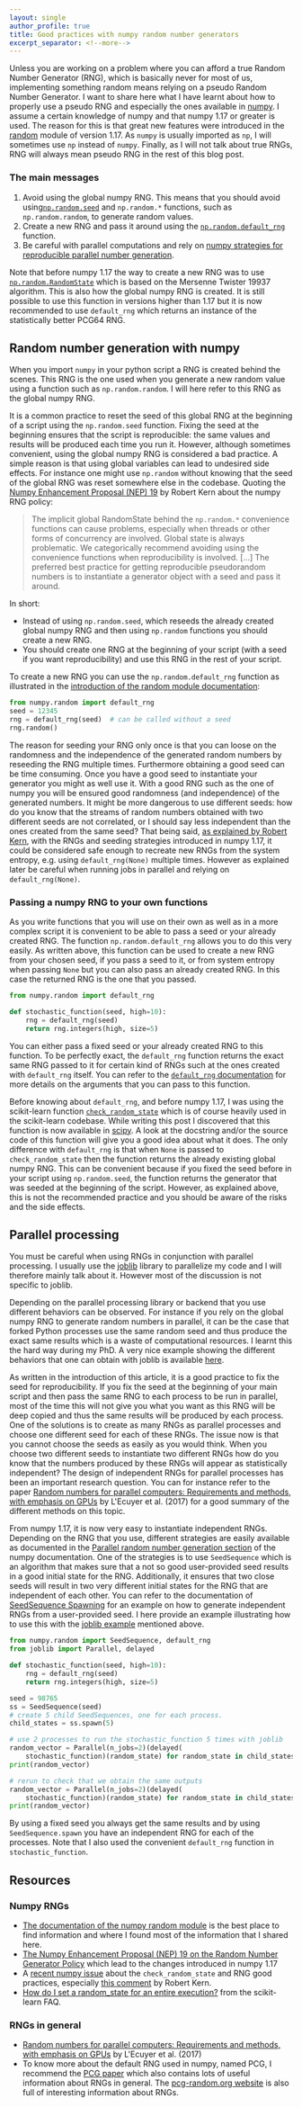 ```yaml
---
layout: single
author_profile: true
title: Good practices with numpy random number generators
excerpt_separator: <!--more-->
---
```


Unless you are working on a problem where you can afford a true Random Number Generator (RNG), which is basically never for most of us, implementing something random means relying on a pseudo Random Number Generator. I want to share here what I have learnt about how to properly use a pseudo RNG and especially the ones available in [numpy](https://numpy.org/). <!--more--> I assume a certain knowledge of numpy and that numpy 1.17 or greater is used. The reason for this is that great new features were introduced in the [random](https://numpy.org/doc/1.18/reference/random/index.html) module of version 1.17. As `numpy` is usually imported as `np`, I will sometimes use `np` instead of `numpy`. Finally, as I will not talk about true RNGs, RNG will always mean pseudo RNG in the rest of this blog post.

### The main messages
1. Avoid using the global numpy RNG. This means that you should avoid using[`np.random.seed`](https://numpy.org/doc/1.18/reference/random/generated/numpy.random.seed.html) and `np.random.*` functions, such as `np.random.random`, to generate random values.
2. Create a new RNG and pass it around using the [`np.random.default_rng`](https://numpy.org/doc/1.18/reference/random/generator.html?highlight=numpy%20random%20default_rng#numpy.random.default_rng) function.
3. Be careful with parallel computations and rely on [numpy strategies for reproducible parallel number generation](https://numpy.org/doc/1.18/reference/random/parallel.html).

Note that before numpy 1.17 the way to create a new RNG was to use [`np.random.RandomState`](https://numpy.org/doc/1.18/reference/random/legacy.html#numpy.random.RandomState) which is based on the Mersenne Twister 19937 algorithm. This is also how the global numpy RNG is created. It is still possible to use this function in versions higher than 1.17 but it is now recommended to use `default_rng` which returns an instance of the statistically better PCG64 RNG.

## Random number generation with numpy
When you import `numpy` in your python script a RNG is created behind the scenes. This RNG is the one used when you generate a new random value using a function such as `np.random.random`. I will here refer to this RNG as the global numpy RNG.

It is a common practice to reset the seed of this global RNG at the beginning of a script using the `np.random.seed` function. Fixing the seed at the beginning ensures that the script is reproducible: the same values and results will be produced each time you run it. However, although sometimes convenient, using the global numpy RNG is considered a bad practice. A simple reason is that using global variables can lead to undesired side effects. For instance one might use `np.random` without knowing that the seed of the global RNG was reset somewhere else in the codebase. Quoting the [Numpy Enhancement Proposal (NEP) 19](https://numpy.org/neps/nep-0019-rng-policy.html) by Robert Kern about the numpy RNG policy:

> The implicit global RandomState behind the `np.random.*` convenience functions can cause problems, especially when threads or other forms of concurrency are involved. Global state is always problematic. We categorically recommend avoiding using the convenience functions when reproducibility is involved. [...] The preferred best practice for getting reproducible pseudorandom numbers is to instantiate a generator object with a seed and pass it around.

In short:
* Instead of using `np.random.seed`, which reseeds the already created global numpy RNG and then using `np.random` functions you should create a new RNG.
* You should create one RNG at the beginning of your script (with a seed if you want reproducibility) and use this RNG in the rest of your script.

To create a new RNG you can use the `np.random.default_rng` function as illustrated in the [introduction of the random module documentation](https://numpy.org/doc/1.18/reference/random/index.html#introduction):

```python
from numpy.random import default_rng
seed = 12345
rng = default_rng(seed)  # can be called without a seed
rng.random()
```

The reason for seeding your RNG only once is that you can loose on the randomness and the independence of the generated random numbers by reseeding the RNG multiple times. Furthermore obtaining a good seed can be time consuming. Once you have a good seed to instantiate your generator you might as well use it. With a good RNG such as the one of numpy you will be ensured good randomness (and independence) of the generated numbers. It might be more dangerous to use different seeds: how do you know that the streams of random numbers obtained with two different seeds are not correlated, or I should say less independent than the ones created from the same seed? That being said, [as explained by Robert Kern](https://github.com/numpy/numpy/issues/15322#issuecomment-573890207), with the RNGs and seeding strategies introduced in numpy 1.17, it could be considered safe enough to recreate new RNGs from the system entropy, e.g. using `default_rng(None)` multiple times. However as explained later be careful when running jobs in parallel and relying on `default_rng(None)`.


### Passing a numpy RNG to your own functions

As you write functions that you will use on their own as well as in a more complex script it is convenient to be able to pass a seed or your already created RNG. The function `np.random.default_rng` allows you to do this very easily. As written above, this function can be used to create a new RNG from your chosen seed, if you pass a seed to it, or from system entropy when passing `None` but you can also pass an already created RNG. In this case the returned RNG is the one that you passed.

```python
from numpy.random import default_rng

def stochastic_function(seed, high=10):
    rng = default_rng(seed)
    return rng.integers(high, size=5)
```
You can either pass a fixed seed or your already created RNG to this function. To be perfectly exact, the `default_rng` function returns the exact same RNG passed to it for certain kind of RNGs such at the ones created with `default_rng` itself. You can refer to the [`default_rng` documentation](https://numpy.org/doc/1.18/reference/random/generator.html#numpy.random.default_rng) for more details on the arguments that you can pass to this function.

Before knowing about `default_rng`, and before numpy 1.17, I was using the scikit-learn function [`check_random_state`](https://scikit-learn.org/stable/modules/generated/sklearn.utils.check_random_state.html) which is of course heavily used in the scikit-learn codebase. While writing this post I discovered that this function is now available in [scipy](https://github.com/scipy/scipy/blob/master/scipy/_lib/_util.py#L173). A look at the docstring and/or the source code of this function will give you a good idea about what it does. The only difference with `default_rng` is that when `None` is passed to `check_random_state` then the function returns the already existing global numpy RNG. This can be convenient because if you fixed the seed before in your script using `np.random.seed`, the function returns the generator that was seeded at the beginning of the script. However, as explained above, this is not the recommended practice and you should be aware of the risks and the side effects.

## Parallel processing

You must be careful when using RNGs in conjunction with parallel processing. I usually use the [joblib](https://joblib.readthedocs.io/en/latest/index.htl) library to parallelize my code and I will therefore mainly talk about it. However most of the discussion is not specific to joblib.

Depending on the parallel processing library or backend that you use different behaviors can be observed. For instance if you rely on the global numpy RNG to generate random numbers in parallel, it can be the case that forked Python processes use the same random seed and thus produce the exact same results which is a waste of computational resources. I learnt this the hard way during my PhD. A very nice example showing the different behaviors that one can obtain with joblib is available [here](https://joblib.readthedocs.io/en/latest/auto_examples/parallel_random_state.html).

As written in the introduction of this article, it is a good practice to fix the seed for reproducibility. If you fix the seed at the beginning of your main script and then pass the same RNG to each process to be run in parallel, most of the time this will not give you what you want as this RNG will be deep copied and thus the same results will be produced by each process. One of the solutions is to create as many RNGs as parallel processes and choose one different seed for each of these RNGs. The issue now is that you cannot choose the seeds as easily as you would think. When you choose two different seeds to instantiate two different RNGs how do you know that the numbers produced by these RNGs will appear as statistically independent? The design of independent RNGs for parallel processes has been an important research question. You can for instance refer to the paper [Random numbers for parallel computers: Requirements and methods, with emphasis on GPUs](https://www.sciencedirect.com/science/article/pii/S0378475416300829) by L'Ecuyer et al. (2017) for a good summary of the different methods on this topic.

From numpy 1.17, it is now very easy to instantiate independent RNGs. Depending on the RNG that you use, different strategies are easily available as documented in the [Parallel random number generation section](https://numpy.org/doc/1.18/reference/random/parallel.html) of the numpy documentation. One of the strategies is to use `SeedSequence` which is an algorithm that makes sure that a not so good user-provided seed results in a good initial state for the RNG. Additionally, it ensures that two close seeds will result in two very different initial states for the RNG that are independent of each other. You can refer to the documentation of [SeedSequence Spawning](https://numpy.org/doc/1.18/reference/random/parallel.html#seedsequence-spawning) for an example on how to generate independent RNGs from a user-provided seed. I here provide an example illustrating how to use this with the [joblib example](https://joblib.readthedocs.io/en/latest/auto_examples/parallel_random_state.html#fixing-the-random-state-to-obtain-deterministic-results) mentioned above.


```python
from numpy.random import SeedSequence, default_rng
from joblib import Parallel, delayed

def stochastic_function(seed, high=10):
    rng = default_rng(seed)
    return rng.integers(high, size=5)

seed = 98765
ss = SeedSequence(seed)
# create 5 child SeedSequences, one for each process.
child_states = ss.spawn(5)

# use 2 processes to run the stochastic_function 5 times with joblib
random_vector = Parallel(n_jobs=2)(delayed(
    stochastic_function)(random_state) for random_state in child_states)
print(random_vector)

# rerun to check that we obtain the same outputs
random_vector = Parallel(n_jobs=2)(delayed(
    stochastic_function)(random_state) for random_state in child_states)
print(random_vector)
```

By using a fixed seed you always get the same results and by using `SeedSequence.spawn` you have an independent RNG for each of the processes. Note that I also used the convenient `default_rng` function in `stochastic_function`.

## Resources

### Numpy RNGs
* [The documentation of the numpy random module](https://numpy.org/doc/1.18/reference/random/index.html) is the best place to find information and where I found most of the information that I shared here.
* [The Numpy Enhancement Proposal (NEP) 19 on the Random Number Generator Policy](https://numpy.org/neps/nep-0019-rng-policy.html) which lead to the changes introduced in numpy 1.17
* A [recent numpy issue](https://github.com/numpy/numpy/issues/15322) about the `check_random_state` and RNG good practices, especially [this comment](https://github.com/numpy/numpy/issues/15322#issuecomment-573890207) by Robert Kern.
* [How do I set a random_state for an entire execution?](https://scikit-learn.org/stable/faq.html#how-do-i-set-a-random-state-for-an-entire-execution) from the scikit-learn FAQ.

### RNGs in general
* [Random numbers for parallel computers: Requirements and methods, with emphasis on GPUs](https://www.sciencedirect.com/science/article/pii/S0378475416300829) by L'Ecuyer et al. (2017)
* To know more about the default RNG used in numpy, named PCG, I recommend the [PCG paper](https://www.pcg-random.org/paper.html) which also contains lots of useful information about RNGs in general. The [pcg-random.org website](https://www.pcg-random.org) is also full of interesting information about RNGs.